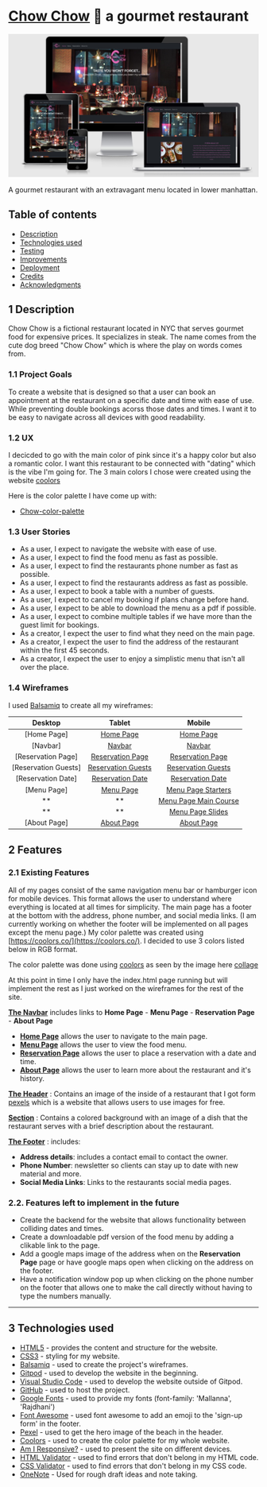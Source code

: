 # [Chow Chow](https://champion316.github.io/Gourmet-Chow/) 🍜 a gourmet restaurant
<img src="docs/img/responsive-chow-image.jpg">

A gourmet restaurant with an extravagant menu located in lower manhattan. 

## Table of contents

- [Description](#1-description)
- [Technologies used](#3-technologies-used)
- [Testing](#4-testing)
- [Improvements](#5-improvements)
- [Deployment](#6-deployment)
- [Credits](#7-credits)
- [Acknowledgments](#8-acknowledgments)

## 1 Description 

Chow Chow is a fictional restaurant located in NYC that serves gourmet food for expensive prices. It specializes in steak. The name comes from the cute dog breed "Chow Chow" which is where the play on words comes from. 

### 1.1 Project Goals 

To create a website that is designed so that a user can book an appointment at the restaurant on a specific date and time with ease of use. While preventing double bookings acorss those dates and times. I want it to be easy to navigate across all devices with good readability. 

### 1.2 UX

I decicded to go with the main color of pink since it's a happy color but also a romantic color. I want this restaurant to be connected with "dating" which is the vibe I'm going for. The 3 main colors I chose were created using the website [coolors](https://coolors.co/)

Here is the color palette I have come up with:
- [Chow-color-palette](docs/img/chow-color-palette.png) 

### 1.3 User Stories 

- As a user, I expect to navigate the website with ease of use.
- As a user, I expect to find the food menu as fast as possible.
- As a user, I expect to find the restaurants phone number as fast as possible. 
- As a user, I expect to find the restaurants address as fast as possible.
- As a user, I expect to book a table with a number of guests. 
- As a user, I expect to cancel my booking if plans change before hand. 
- As a user, I expect to be able to download the menu as a pdf if possible. 
- As a user, I expect to combine multiple tables if we have more than the guest limit for bookings.
- As a creator, I expect the user to find what they need on the main page.
- As a creator, I expect the user to find the address of the restaurant within the first 45 seconds.
- As a creator, I expect the user to enjoy a simplistic menu that isn't all over the place. 

### 1.4 Wireframes

I used [Balsamiq](https://balsamiq.com/) to create all my wireframes:

|    Desktop   |    Tablet    |    Mobile    |
|    :----:    |     :----:   |    :----:    |
|[Home Page]|[Home Page](docs/img/tablet-main-page.png)|[Home Page](docs/img/phone-main-page.png)|
|[Navbar]|[Navbar](docs/img/tablet-navbar.png)|[Navbar](docs/img/phone-navbar.png)|
|[Reservation Page]|[Reservation Page](docs/img/tablet-reservation-page.png)|[Reservation Page](docs/img/phone-reservation-page.png)|
|[Reservation Guests]|[Reservation Guests](docs/img/tablet-reservation-guests.png)|[Reservation Guests](docs/img/phone-reservation-guests.png)|
|[Reservation Date]|[Reservation Date](docs/img/tablet-reservation-date.png)|[Reservation Date](docs/img/phone-reservation-date.png)|
|[Menu Page]|[Menu Page](docs/img/tablet-menu.png)|[Menu Page Starters](docs/img/phone-menu-starters.png)|
|**|**|[Menu Page Main Course](docs/img/phone-menu-maincourse.png)|
|**|**|[Menu Page Slides](docs/img/phone-menu-slides.png)|
|[About Page]|[About Page](docs/img/tablet-about.png)|[About Page](docs/img/phone-about-page.png)|

##  2 Features 

### 2.1 Existing Features

All of my pages consist of the same navigation menu bar or hamburger icon for mobile devices. This format allows the user to understand where everything is located at all times for simplicity. The main page has a footer at the bottom with the address, phone number, and social media links. (I am currently working on whether the footer will be implemented on all pages except the menu page.) My color palette was created using [https://coolors.co/](https://coolors.co/). I decided to use 3 colors listed below in RGB format. 

The color palette was done using [coolors](https://coolors.co/) as seen by the image here [collage](docs/img/chow-color-palette.png)


At this point in time I only have the index.html page running but will implement the rest as I just worked on the wireframes for the rest of the site. 

[**The Navbar**](docs/img/phone-navbar.png) includes links to **Home Page** - **Menu Page** - **Reservation Page** - **About Page** 
- [**Home Page**](docs/img/phone-main-page.png) allows the user to navigate to the main page.
- [**Menu Page**](docs/img/phone-menu-maincourse.png) allows the user to view the food menu.
- [**Reservation Page**](docs/img/phone-reservation-page.png) allows the user to place a reservation with a date and time.
- [**About Page**](docs/img/phone-about-page.png) allows the user to learn more about the restaurant and it's history.

[**The Header**](docs/img/phone-main-page.png) : Contains an image of the inside of a restaurant that I got form [pexels](https://www.pexels.com/photo/wine-glasses-on-table-tops-941861/) which is a website that allows users to use images for free. 

[**Section**](wireframes/phone-main-page.png) : Contains a colored background with an image of a dish that the restaurant serves with a brief description about the restaurant. 

[**The Footer**](wireframes/phone-main-page.png) : includes:

- **Address details**: includes a contact email to contact the owner.
- **Phone Number**: newsletter so clients can stay up to date with new material and more.
- **Social Media Links**: Links to the restaurants social media pages. 

### 2.2. Features left to implement in the future

- Create the backend for the website that allows functionality between colliding dates and times.
- Create a downloadable pdf version of the food menu by adding a clikable link to the page.
- Add a google maps image of the address when on the **Reservation Page** page or have google maps open when clicking on the address on the footer.
- Have a notification window pop up when clicking on the phone number on the footer that allows one to make the call directly without having to type the numbers manually.

----

## 3 Technologies used

- [HTML5](https://en.wikipedia.org/wiki/HTML5) - provides the content and structure for the website.
- [CSS3](https://en.wikipedia.org/wiki/Cascading_Style_Sheets) - styling for my website.
- [Balsamiq](https://balsamiq.com/) - used to create the project's wireframes.
- [Gitpod](https://gitpod.io/) - used to develop the website in the beginning. 
- [Visual Studio Code](https://code.visualstudio.com/download) - used to develop the website outside of Gitpod.
- [GitHub](https://github.com/) - used to host the project.
- [Google Fonts](https://fonts.google.com/) - used to provide my fonts (font-family: 'Mallanna', 'Rajdhani')
- [Font Awesome](https://fontawesome.com/) - used font awesome to add an emoji to the 'sign-up form' in the footer.
- [Pexel](https://www.pexels.com/) - used to get the hero image of the beach in the header.
- [Coolors](https://coolors.co/) - used to create the color palette for my whole website.
- [Am I Responsive?](http://ami.responsivedesign.is/) - used to present the site on different devices.
- [HTML Validator](https://validator.w3.org/) - used to find errors that don't belong in my HTML code.
- [CSS Validator](https://jigsaw.w3.org/css-validator/) - used to find errors that don't belong in my CSS code.
- [OneNote](https://www.onenote.com/download) - Used for rough draft ideas and note taking.
